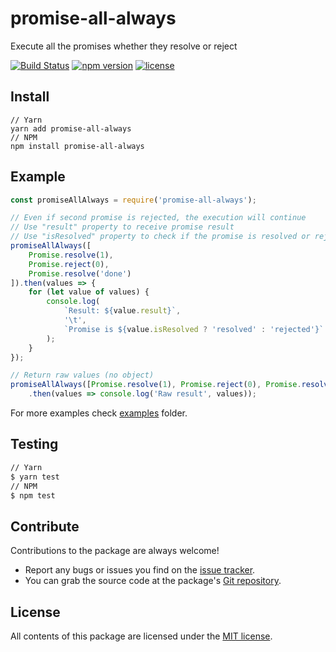 # promise-all-always
Execute all the promises whether they resolve or reject

[![Build Status](https://travis-ci.org/OsoianMarcel//promise-all-always.svg?branch=master)](https://travis-ci.org/OsoianMarcel/promise-all-always)
[![npm version](https://img.shields.io/npm/v/react.svg?style=flat)](https://www.npmjs.com/package/promise-all-always)
[![license](https://img.shields.io/github/license/mashape/apistatus.svg)](https://github.com/OsoianMarcel/promise-all-always/blob/master/LICENSE)

## Install
```
// Yarn
yarn add promise-all-always
// NPM
npm install promise-all-always
```

## Example
```js
const promiseAllAlways = require('promise-all-always');

// Even if second promise is rejected, the execution will continue
// Use "result" property to receive promise result
// Use "isResolved" property to check if the promise is resolved or rejected
promiseAllAlways([
	Promise.resolve(1),
	Promise.reject(0),
	Promise.resolve('done')
]).then(values => {
	for (let value of values) {
		console.log(
			`Result: ${value.result}`,
			'\t',
			`Promise is ${value.isResolved ? 'resolved' : 'rejected'}`
		);
	}
});

// Return raw values (no object)
promiseAllAlways([Promise.resolve(1), Promise.reject(0), Promise.resolve('done')], {rawResult: true})
	.then(values => console.log('Raw result', values));

```
For more examples check [examples] folder.

## Testing
```bash
// Yarn
$ yarn test
// NPM
$ npm test
```

## Contribute

Contributions to the package are always welcome!

* Report any bugs or issues you find on the [issue tracker].
* You can grab the source code at the package's [Git repository].


## License

All contents of this package are licensed under the [MIT license].

[issue tracker]: https://github.com/OsoianMarcel/promise-all-always/issues
[Git repository]: https://github.com/OsoianMarcel/promise-all-always
[examples]: https://github.com/OsoianMarcel/promise-all-always/tree/master/examples
[MIT license]: LICENSE
